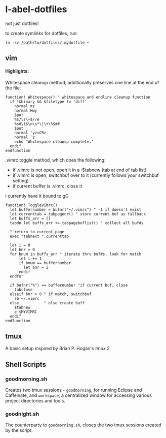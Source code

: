 # l-abel-dotfiles
not just dotfiles!

to create symlinks for dotfiles, run:

```shell
ln -sv /path/to/dotfiles/.mydotfile ~
```

## vim
#### Highlights:

Whitespace cleanup method, additionally preserves one line at the end of the file:

```
function! Whitespace() " whitespace and endline cleanup function
  if !&binary && &filetype != 'diff'
    normal mz
    normal Hmy
    $put _
    %s/\s\+$//e
    %s#\($\n\s*\)\+\%$##
    $put _
    normal 'yz<CR>
    normal `z
    echo "Whitespace cleanup complete."
  endif
endfunction
```
    
.vimrc toggle method, which does the following:
* if .vimrc is not open, open it in a :$tabnew (tab at end of tab list)
* if .vimrc is open, switchbuf over to it (currently follows your switchbuf setting)
* if current buffer is .vimrc, close it

I currently have it bound to gC

```
function! ToggleVimrc()
  let buffernumber = bufnr("~/.vimrc") " -1 if doesn't exist
  let currenttab = tabpagenr() " store current buf as fallback
  let buffs_arr = []
  tabdo let buffs_arr += tabpagebuflist() " collect all buf#s

  " return to current page
  exec "tabnext ".currenttab

  let i = 0
  let bnr = 0
  for bnum in buffs_arr " iterate thru buf#s, look for match
      let i += 1
      if bnum == buffernumber
        let bnr = i
      endif
  endfor

  if bufnr("%") == buffernumber "if current buf, close
    tabclose 
  elseif bnr > 0 " if match, switchbuf
    sb ~/.vimrc
  else           " else create buff
    $tabnew
    e $MYVIMRC
  endif
endfunction
```

## tmux
A basic setup inspired by Brian P. Hogan's *tmux 2*.

## Shell Scripts
### goodmorning.sh
Creates two tmux sessions - `goodmorning`, for running Eclipse and Caffeinate, and `workspace`, a centralized window for accessing various project directories and tools.

### goodnight.sh
The counterparty to `goodmorning.sh`, closes the two tmux sessions created by the script.
